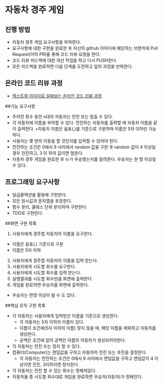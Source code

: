 # 자동차 경주 게임
## 진행 방법
* 자동차 경주 게임 요구사항을 파악한다.
* 요구사항에 대한 구현을 완료한 후 자신의 github 아이디에 해당하는 브랜치에 Pull Request(이하 PR)를 통해 코드 리뷰 요청을 한다.
* 코드 리뷰 피드백에 대한 개선 작업을 하고 다시 PUSH한다.
* 모든 피드백을 완료하면 다음 단계를 도전하고 앞의 과정을 반복한다.

## 온라인 코드 리뷰 과정
* [텍스트와 이미지로 살펴보는 온라인 코드 리뷰 과정](https://github.com/next-step/nextstep-docs/tree/master/codereview)

##기능 요구사항
- 주어진 횟수 동안 n대의 자동차는 전진 또는 멈출 수 있다.
- 각 자동차에 이름을 부여할 수 있다. 전진하는 자동차를 출력할 때 자동차 이름을 같이 출력한다. 
•자동차 이름은 쉼표(,)를 기준으로 구분하며 이름은 5자 이하만 가능하다.
- 사용자는 몇 번의 이동을 할 것인지를 입력할 수 있어야 한다.
- 전진하는 조건은 0에서 9 사이에서 random 값을 구한 후 random 값이 4 이상일 경우 전진하고, 3 이
하의 값이면 멈춘다.
- 자동차 경주 게임을 완료한 후 누가 우승했는지를 알려준다. 우승자는 한 명 이상일 수 있다.

## 프로그래밍 요구사항
- 일급콜렉션을 활용해 구현한다.
- 모든 원시값과 문자열을 포장한다.
- 함수 분리, 클래스 단위 분리하여 구현한다.
- TDD로 구현한다.

##화면 구현 목록
1. 사용자에게 경주할 자동차의 이름을 요구한다. 
- 이름은 쉼표(,) 기준으로 구분
- 이름은 5자 이하
2. 사용자에게 경주할 자동차의 이름을 입력 받는다.
3. 사용자에게 시도할 회수를 요구한다.
4. 사용자에게 시도할 회수를 입력 받는다.
5. 실행결과를 시도할 회수만큼 화면에 출력한다.
6. 게임을 완료하면 우승자를 화면에 출력한다.
- 우승자는 한명 이상이 될 수 도 있다.

##핵심 로직 구현 목록
- 각 자동차는 사용자에게 입력받은 이름을 기준으로 생성한다.
    - 각 자동차는 5자 이하의 이름이 있다.
    - 이름이 조건에(5자 이하의 이름) 맞지 않을 때, 해당 이름을 제외하고 자동차를 생성한다.
    - 공백은 조건에 없어 공백인 이름의 자동차가 생성되어야한다.
- 각 자동차는 전진 또는 정지 할 수 있다.
- 컴퓨터(Computer)는 랜덤값을 구하고 자동차의 전진 또는 후진을 결정한다.
    - 각 자동차는 전진하는 조건은 0에서 9 사이에서 랜덤값을 구하고 랜덤값이 4 이상이면 전진, 3이하이면 정지한다.
- 각 자동차는 전진 할 수 있는 회수는 정해져있다.
- 자동차들 중 시도할 회수대로 게임을 완료하면 우승자(자동차)가 정해진다.


 



